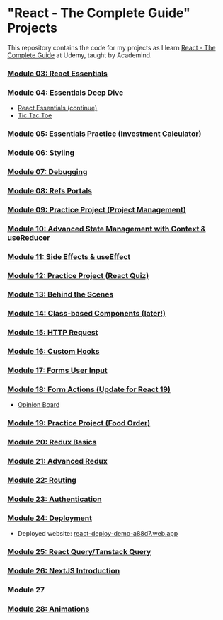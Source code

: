# "React - The Complete Guide" Projects

This repository contains the code for my projects as I learn [React - The Complete Guide](https://www.udemy.com/course/react-the-complete-guide-incl-redux/) at Udemy, taught by Academind.

### [Module 03: React Essentials](/03-React-Essentials/react-essentials-intro/)

### [Module 04: Essentials Deep Dive](/04-Essentials-Deep-Dive/)

-   [React Essentials (continue)](/04-Essentials-Deep-Dive/react-essentials-intro/)
-   [Tic Tac Toe](/04-Essentials-Deep-Dive/tic-tac-toe/)

### [Module 05: Essentials Practice (Investment Calculator)](/05-Essentials-Practice/investment-calculator/)

### [Module 06: Styling](/06-Styling/react-art/)

### [Module 07: Debugging](/07-Debugging/investment-calculator/)

### [Module 08: Refs Portals](/08-Refs-Portals/timer-game/)

### [Module 09: Practice Project (Project Management)](/09-Practice-Project/project-management/)

### [Module 10: Advanced State Management with Context & useReducer](/10-Advanced-State-Management-with-Context-useReducer/elegant-clothing-store/)

### [Module 11: Side Effects & useEffect](/11-Side-Effects-useEffect/wonders-picker/)

### [Module 12: Practice Project (React Quiz)](/12-Practice-Project/react-quiz/)

### [Module 13: Behind the Scenes](/13-Behind-the-Scenes/counter/)

### [Module 14: Class-based Components (later!)](/14-Class-based-Components/01-starting-project/)

### [Module 15: HTTP Request](/15-HTTP-Requests/wonders-picker-with-BE/)

### [Module 16: Custom Hooks](/16-Custom-Hooks/wonders-picker-with-BE/)

### [Module 17: Forms User Input](/17-Forms-User-Input/login-form/)

### [Module 18: Form Actions (Update for React 19)](/18-Form-Actions/)

-   [Opinion Board](/18-Form-Actions/opinion-board/)

### [Module 19: Practice Project (Food Order)](/18-Practice-Project/food-order/)

### [Module 20: Redux Basics](/20-Redux-Basics/01-starting-project/)

### [Module 21: Advanced Redux](/21%20Advanced%20Redux/redux-cart/)

### [Module 22: Routing](/22%20Routing/event-management/)

### [Module 23: Authentication](/23%20Authentication/event-management-auth/)

### [Module 24: Deployment](/24%20Deployment/blog/)

-   Deployed website: [react-deploy-demo-a88d7.web.app](https://react-deploy-demo-a88d7.web.app/)

### [Module 25: React Query/Tanstack Query](/25%20React%20Query/react-events/)

### [Module 26: NextJS Introduction](/26%20NextJS%20Introduction/next-level-food/)

### Module 27

### [Module 28: Animations](/26%20Animations/react-challenges/)
